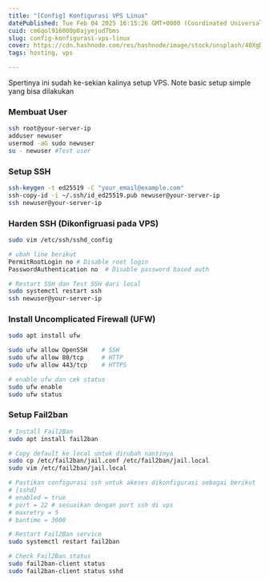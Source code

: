 ```yaml
---
title: "[Config] Konfigurasi VPS Linux"
datePublished: Tue Feb 04 2025 16:15:26 GMT+0000 (Coordinated Universal Time)
cuid: cm6qol916000p0ajyejud7bms
slug: config-konfigurasi-vps-linux
cover: https://cdn.hashnode.com/res/hashnode/image/stock/unsplash/40XgDxBfYXM/upload/4abd040c2310d933545447e36e0aa765.jpeg
tags: hosting, vps

---
```


Spertinya ini sudah ke-sekian kalinya setup VPS. Note basic setup simple yang bisa dilakukan

### Membuat User

```bash
ssh root@your-server-ip
adduser newuser
usermod -aG sudo newuser
su - newuser #Test user
```

### Setup SSH

```bash
ssh-keygen -t ed25519 -C "your_email@example.com"
ssh-copy-id -i ~/.ssh/id_ed25519.pub newuser@your-server-ip
ssh newuser@your-server-ip
```

### Harden SSH (Dikonfigruasi pada VPS)

```bash
sudo vim /etc/ssh/sshd_config

# ubah line berikut
PermitRootLogin no # Disable root login
PasswordAuthentication no  # Disable password based auth

# Restart SSH dan Test SSH dari local
sudo systemctl restart ssh
ssh newuser@your-server-ip
```

### Install Uncomplicated Firewall (UFW)

```bash
sudo apt install ufw

sudo ufw allow OpenSSH    # SSH
sudo ufw allow 80/tcp     # HTTP
sudo ufw allow 443/tcp    # HTTPS

# enable ufw dan cek status
sudo ufw enable
sudo ufw status
```

### Setup Fail2ban

```bash
# Install Fail2Ban
sudo apt install fail2ban

# Copy default ke local untuk dirubah nantinya
sudo cp /etc/fail2ban/jail.conf /etc/fail2ban/jail.local
sudo vim /etc/fail2ban/jail.local

# Pastikan configurasi ssh untuk akeses dikonfigurasi sebagai berikut 
# [sshd]
# enabled = true
# port = 22 # sesuaikan dengan port ssh di vps
# maxretry = 5
# bantime = 3600

# Restart Fail2Ban service
sudo systemctl restart fail2ban

# Check Fail2Ban status
sudo fail2ban-client status
sudo fail2ban-client status sshd
```